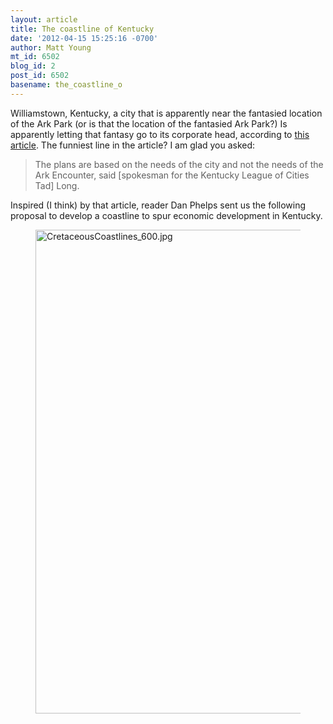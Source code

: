 ```yaml
---
layout: article
title: The coastline of Kentucky
date: '2012-04-15 15:25:16 -0700'
author: Matt Young
mt_id: 6502
blog_id: 2
post_id: 6502
basename: the_coastline_o
---
```

Williamstown, Kentucky, a city that is apparently near the fantasied location of the Ark Park (or is that the location of the fantasied Ark Park?) Is apparently letting that fantasy go to its corporate head, according to [this article](http://www.grantky.com/content/williamstown-envisions-future-look-downtown). The funniest line in the article? I am glad you asked:


> The plans are based on the needs of the city and not the needs of the Ark Encounter, said \[spokesman for the Kentucky League of Cities Tad\] Long.

Inspired (I think) by that article, reader Dan Phelps sent us the following proposal to develop a coastline to spur economic development in Kentucky.

<figure>
<img src="/PT/uploads/2012/CretaceousCoastlines_600.jpg" alt="CretaceousCoastlines_600.jpg" width="600" height="774" />
<figcaption markdown="span">

</figcaption>
</figure>

